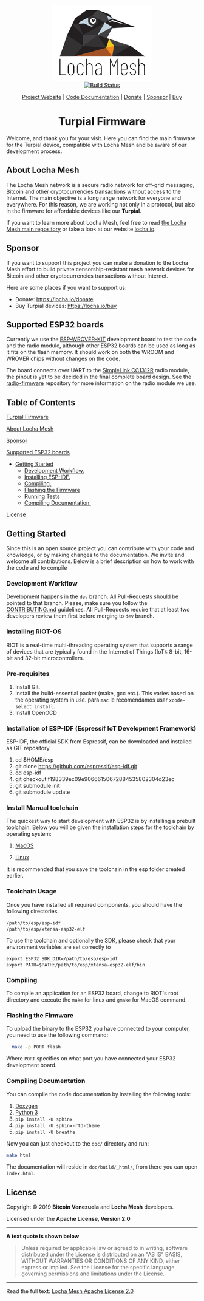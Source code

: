<p align="center">
  <a href="https://locha.io/">
  <img height="200px" src="doc/LogotipoTurpial-Color.20-09-19.svg">
  </a>
  <br>
  <a href="https://travis-ci.com/btcven/turpial-firmware">
    <img src="https://travis-ci.com/btcven/turpial-firmware.svg?branch=master" title="Build Status">
  </a>
</p>

<p align="center">
  <a href="https://locha.io/">Project Website</a> |
  <a href="https://btcven.github.io/turpial-firmware/">Code Documentation</a> |
  <a href="https://locha.io/donate">Donate</a> |
  <a href="https://github.com/sponsors/rdymac">Sponsor</a> |
  <a href="https://locha.io/buy">Buy</a>
</p>

<h1 align="center">Turpial Firmware</h1>

Welcome, and thank you for your visit. Here you can
find the main firmware for the Turpial device, compatible with Locha Mesh and be aware
of our development process.

## About Locha Mesh

The Locha Mesh network is a secure radio network for off-grid messaging, Bitcoin and other
cryptocurrencies transactions without access to the Internet. The main objective is a
long range network for everyone and
everywhere. For this reason, we are working not only in a protocol, but also in the
firmware for affordable devices like our **Turpial**.

If you want to learn more about Locha Mesh, feel free to read
[the Locha Mesh main repository](https://github.com/btcven/locha) or take a
look at our website [locha.io](https://www.locha.io).

## Sponsor

If you want to support this project you can make a donation to the Locha Mesh
effort to build private censorship-resistant mesh network devices for Bitcoin and other
cryptocurrencies transactions without Internet.

Here are some places if you want to support us:

- Donate: https://locha.io/donate
- Buy Turpial devices: https://locha.io/buy

## Supported ESP32 boards

Currently we use the [ESP-WROVER-KIT](https://www.espressif.com/en/products/hardware/esp-wrover-kit/overview)
development board to test the code and the radio module, although other ESP32
boards can be used as long as it fits on the flash memory. It should work on
both the WROOM and WROVER chips without changes on the code.

The board connects over UART to the
[SimpleLink CC1312R](https://www.ti.com/product/CC1312R) radio module, the
pinout is yet to be decided in the final complete board design. See the
[radio-firmware](https://github.com/btcven/radio-firmware) repository for more
information on the radio module we use.

## Table of Contents

[Turpial Firmware](#turpial-firmware)

[About Locha Mesh](#about-locha-mesh)

[Sponsor](#sponsor)

[Supported ESP32 boards](#supported-esp32-boards)

* [Getting Started](#getting-started)
   - [Development Workflow.](#development-workflow)
   - [Installing ESP-IDF.](#installing-esp-idf)
   - [Compiling.](#compiling)
   - [Flashing the Firmware](#flashing-the-firmware)
   - [Running Tests](#running-tests)
   - [Compiling Documentation.](#compiling-documentation)

[License](#license)

## Getting Started

Since this is an open source project you can contribute with your code and
knowledge, or by making changes to the documentation. We invite and welcome all contributions. Below is a brief
description on how to work with the code and to compile

### Development Workflow

Development happens in the `dev` branch. All Pull-Requests should be
pointed to that branch. Please, make sure you follow the
[CONTRIBUTING.md](CONTRIBUTING.md) guidelines. All Pull-Requests
require that at least two developers review them first before merging to `dev`
branch.

### Installing RIOT-OS

RIOT is a real-time multi-threading operating system that supports a range of devices that are typically found in the Internet of Things (IoT): 8-bit, 16-bit and 32-bit microcontrollers.

### Pre-requisites

1. Install Git.
2. Install the build-essential packet (make, gcc etc.). This varies based on the operating system in use. para `mac` le recomendamos usar `xcode-select install`.
3. Install OpenOCD

### Installation of ESP-IDF (Espressif IoT Development Framework) 

ESP-IDF, the official SDK from Espressif, can be downloaded and installed as GIT repository.

1) cd $HOME/esp
2) git clone https://github.com/espressif/esp-idf.git
3) cd esp-idf
4) git checkout f198339ec09e90666150672884535802304d23ec
5) git submodule init
6) git submodule update

### Install Manual toolchain

The quickest way to start development with ESP32 is by installing a prebuilt toolchain. Below you will be given the installation steps for the toolchain by operating system:

1) [MacOS](https://docs.espressif.com/projects/esp-idf/en/release-v3.0/get-started/macos-setup.html)

2) [Linux](https://docs.espressif.com/projects/esp-idf/en/release-v3.0/get-started/linux-setup.html)

It is recommended that you save the toolchain in the esp folder created earlier.

### Toolchain Usage

Once you have installed all required components, you should have the following directories.
```
/path/to/esp/esp-idf
/path/to/esp/xtensa-esp32-elf
```
To use the toolchain and optionally the SDK, please check that your environment variables are set correctly to

```
export ESP32_SDK_DIR=/path/to/esp/esp-idf
export PATH=$PATH:/path/to/esp/xtensa-esp32-elf/bin
```


### Compiling

To compile an application for an ESP32 board, change to RIOT's root directory and execute the `make` for linux  and  `gmake` for MacOS command.

### Flashing the Firmware

To upload the binary to the ESP32 you have connected to your computer, you
need to use the following command:

```bash
  make -p PORT flash 
```

Where `PORT` specifies on what port you have connected your ESP32 development
board.


### Compiling Documentation

You can compile the code documentation by installing the following tools:

1. [Doxygen](http://www.doxygen.nl/download.html)
2. [Python 3](https://www.python.org/downloads/)
3. `pip install -U sphinx`
4. `pip install -U sphinx-rtd-theme`
5. `pip install -U breathe`

Now you can just checkout to the `doc/` directory and run:

```bash
make html
```

The documentation will reside in `doc/build/_html/`, from there you can open
`index.html`.

## License
Copyright © 2019 **Bitcoin Venezuela** and **Locha Mesh** developers.

Licensed under the **Apache License, Version 2.0**

---
**A text quote is shown below**

>Unless required by applicable law or agreed to in writing, software
distributed under the License is distributed on an "AS IS" BASIS,
WITHOUT WARRANTIES OR CONDITIONS OF ANY KIND, either express or implied.
See the License for the specific language governing permissions and
limitations under the License.
___
Read the full text:
[Locha Mesh Apache License 2.0](LICENSE)